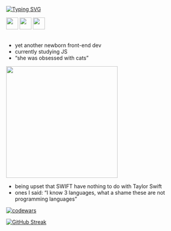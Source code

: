 [![Typing SVG](https://readme-typing-svg.demolab.com?font=Montserrat&size=32&color=006AFF&multiline=true&width=435&height=40&lines=Hi!+It's+ellink)](https://git.io/typing-svg)

<div align="left">
  <img height="32" width="32" src="https://cdn.simpleicons.org/HTML5/006AFFFF"/>
  <img height="32" width="32" src="https://cdn.simpleicons.org/CSS3/006AFFFF"/>
  <img height="32" width="32" src="https://cdn.simpleicons.org/JavaScript/006AFFFF"/>
</div>

</br>

- yet another newborn front-end dev
- currently studying JS
- “she was obsessed with cats”

<!-- <div id="header" align="left">
  <img src="https://media.giphy.com/media/j0HjChGV0J44KrrlGv/giphy.gif" width="300"/>
</div>
-->

<div id="header" align="left">
  <img src="https://media.giphy.com/media/qMBBrQGnCovagXRguC/giphy.gif" width="300"/>
</div>

- being upset that SWIFT have nothing to do with Taylor Swift
- ones I said: “I know 3 languages, what a shame these are not programming languages”

[![codewars](https://www.codewars.com/users/ell-ink/badges/small)](https://www.codewars.com/users/ell-ink) 

[![GitHub Streak](http://github-readme-streak-stats.herokuapp.com?user=ell-ink&theme=transparent)](https://git.io/streak-stats)



<!--
**ell-ink/ell-ink** is a ✨ _special_ ✨ repository because its `README.md` (this file) appears on your GitHub profile.

Here are some ideas to get you started:

- 🔭 I’m currently working on ...
- 🌱 I’m currently learning ...
- 👯 I’m looking to collaborate on ...
- 🤔 I’m looking for help with ...
- 💬 Ask me about ...
- 📫 How to reach me: ...
- 😄 Pronouns: ...
- ⚡ Fun fact: ...
-->
